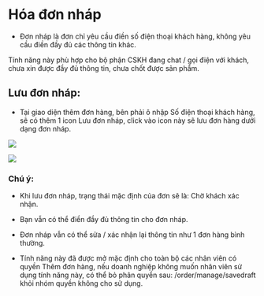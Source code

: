 # Hóa đơn nháp

- Đơn nháp là đơn chỉ yêu cầu điền số điện thoại khách hàng, không yêu cầu điền đầy đủ các thông tin khác.

Tính năng này phù hợp cho bộ phận CSKH đang chat / gọi điện với khách, chưa xin được đầy đủ thông tin, chưa chốt được sản phẩm.

## Lưu đơn nháp:

- Tại giao diện thêm đơn hàng, bên phải ô nhập Số điện thoại khách hàng, sẽ có thêm 1 icon Lưu đơn nháp, click vào icon này sẽ lưu đơn hàng dưới dạng đơn nháp.


![](https://raw.githubusercontent.com/hieunguyenduc-nhanh/manual/patch-4/docs/ban-hang/img/don-nhap.jpg)


![](https://raw.githubusercontent.com/hieunguyenduc-nhanh/manual/patch-4/docs/ban-hang/img/don-nhap1.jpg)


### Chú ý:

- Khi lưu đơn nháp, trạng thái mặc định của đơn sẽ là: Chờ khách xác nhận.

- Bạn vẫn có thể điền đầy đủ thông tin cho đơn nháp.

- Đơn nháp vẫn có thể sửa / xác nhận lại thông tin như 1 đơn hàng bình thường.

- Tính năng này đã được mở mặc định cho toàn bộ các nhân viên có quyền Thêm đơn hàng, nếu doanh nghiệp không muốn nhân viên sử dụng tính năng này, có thể bỏ phân quyền sau: /order/manage/savedraft khỏi nhóm quyền không cho sử dụng.
